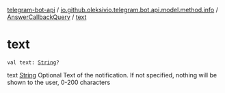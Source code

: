 [telegram-bot-api](../../index.md) / [io.github.oleksivio.telegram.bot.api.model.method.info](../index.md) / [AnswerCallbackQuery](index.md) / [text](./text.md)

# text

`val text: `[`String`](https://kotlinlang.org/api/latest/jvm/stdlib/kotlin/-string/index.html)`?`

text [String](https://kotlinlang.org/api/latest/jvm/stdlib/kotlin/-string/index.html) Optional Text of the notification. If not specified, nothing will be shown to the
user, 0-200 characters


